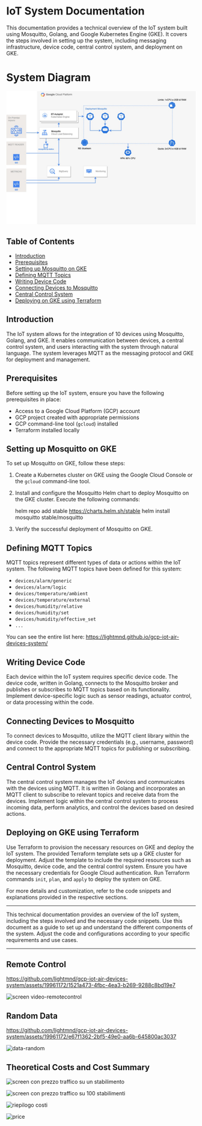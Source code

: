 # IoT System Documentation

This documentation provides a technical overview of the IoT system built using Mosquitto, Golang, and Google Kubernetes Engine (GKE). It covers the steps involved in setting up the system, including messaging infrastructure, device code, central control system, and deployment on GKE.

# System Diagram

![alt text](system_diagram.jpeg)

## Table of Contents

- [Introduction](#introduction)
- [Prerequisites](#prerequisites)
- [Setting up Mosquitto on GKE](#setting-up-mosquitto-on-gke)
- [Defining MQTT Topics](#defining-mqtt-topics)
- [Writing Device Code](#writing-device-code)
- [Connecting Devices to Mosquitto](#connecting-devices-to-mosquitto)
- [Central Control System](#central-control-system)
- [Deploying on GKE using Terraform](#deploying-on-gke-using-terraform)

## Introduction

The IoT system allows for the integration of 10 devices using Mosquitto, Golang, and GKE. It enables communication between devices, a central control system, and users interacting with the system through natural language. The system leverages MQTT as the messaging protocol and GKE for deployment and management.

## Prerequisites

Before setting up the IoT system, ensure you have the following prerequisites in place:

- Access to a Google Cloud Platform (GCP) account
- GCP project created with appropriate permissions
- GCP command-line tool (`gcloud`) installed
- Terraform installed locally

## Setting up Mosquitto on GKE

To set up Mosquitto on GKE, follow these steps:

1.  Create a Kubernetes cluster on GKE using the Google Cloud Console or the `gcloud` command-line tool.
2.  Install and configure the Mosquitto Helm chart to deploy Mosquitto on the GKE cluster. Execute the following commands:

    helm repo add stable https://charts.helm.sh/stable
    helm install mosquitto stable/mosquitto

3.  Verify the successful deployment of Mosquitto on GKE.

## Defining MQTT Topics

MQTT topics represent different types of data or actions within the IoT system. The following MQTT topics have been defined for this system:

- `devices/alarm/generic`
- `devices/alarm/logic`
- `devices/temperature/ambient`
- `devices/temperature/external`
- `devices/humidity/relative`
- `devices/humidity/set`
- `devices/humidity/effective_set`
- `...`

You can see the entire list here: https://lightmnd.github.io/gcp-iot-air-devices-system/

## Writing Device Code

Each device within the IoT system requires specific device code. The device code, written in Golang, connects to the Mosquitto broker and publishes or subscribes to MQTT topics based on its functionality. Implement device-specific logic such as sensor readings, actuator control, or data processing within the code.

## Connecting Devices to Mosquitto

To connect devices to Mosquitto, utilize the MQTT client library within the device code. Provide the necessary credentials (e.g., username, password) and connect to the appropriate MQTT topics for publishing or subscribing.

## Central Control System

The central control system manages the IoT devices and communicates with the devices using MQTT. It is written in Golang and incorporates an MQTT client to subscribe to relevant topics and receive data from the devices. Implement logic within the central control system to process incoming data, perform analytics, and control the devices based on desired actions.

## Deploying on GKE using Terraform

Use Terraform to provision the necessary resources on GKE and deploy the IoT system. The provided Terraform template sets up a GKE cluster for deployment. Adjust the template to include the required resources such as Mosquitto, device code, and the central control system. Ensure you have the necessary credentials for Google Cloud authentication. Run Terraform commands `init`, `plan`, and `apply` to deploy the system on GKE.

For more details and customization, refer to the code snippets and explanations provided in the respective sections.

---

This technical documentation provides an overview of the IoT system, including the steps involved and the necessary code snippets. Use this document as a guide to set up and understand the different components of the system. Adjust the code and configurations according to your specific requirements and use cases.

---
## Remote Control

https://github.com/lightmnd/gcp-iot-air-devices-system/assets/19961172/1521a473-4fbc-4ea3-b269-9288c8bd19e7

![screen video-remotecontrol](https://github.com/lightmnd/gcp-iot-air-devices-system/assets/19961172/717b51f8-91a2-4243-a652-204b06501a01)

## Random Data

https://github.com/lightmnd/gcp-iot-air-devices-system/assets/19961172/e67f1362-2bf5-49e0-aa6b-645800ac3037

![data-random](https://github.com/lightmnd/gcp-iot-air-devices-system/assets/19961172/1174db44-1dcd-4d4d-941d-2302b0b62db8)

## Theoretical Costs and Cost Summary

![screen con prezzo traffico su un stabilimento](https://github.com/lightmnd/gcp-iot-air-devices-system/assets/19961172/c522b06b-b910-4a18-a117-868cc024e739)

![screen con prezzo traffico su 100 stabilimenti](https://github.com/lightmnd/gcp-iot-air-devices-system/assets/19961172/fd971c20-3f29-4c3b-95ea-a8dd8a86abf3)

![riepilogo costi](https://github.com/lightmnd/gcp-iot-air-devices-system/assets/19961172/73ea6a6d-03a8-4b19-9d43-e33104d3d793)

<img width="880" alt="price" src="https://github.com/lightmnd/gcp-iot-air-devices-system/assets/19961172/81835d04-147c-48d5-9310-0ae5c2cc811b">








